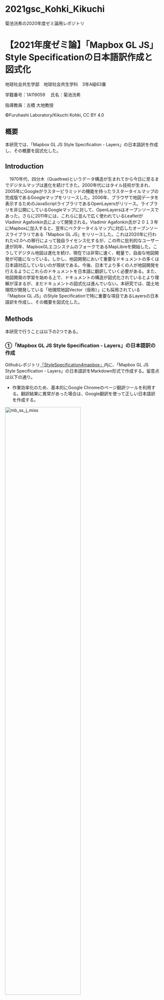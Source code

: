 # 2021gsc_Kohki_Kikuchi
菊池洸希の2020年度ゼミ論用レポジトリ
# 【2021年度ゼミ論】「Mapbox GL JS」Style Specificationの日本語訳作成と図式化
地球社会共生学部　地球社会共生学科　3年A組63番  

学籍番号：1A119059  　氏名：菊池洸希 

指導教員：古橋 大地教授   

©︎Furuhashi Laboratory/Kikuchi Kohki, CC BY 4.0

## 概要  
本研究では、「Mapbox GL JS Style Specification - Layers」の日本語訳を作成し、その概要を図式化した。

## Introduction
　1970年代、四分木（Quadtree)というデータ構造が生まれてから今日に至るまでデジタルマップは進化を続けてきた。2000年代にはタイル技術が生まれ、2005年にGoogleがラスターピラミッドの機能を持ったラスタータイルマップの完成版であるGoogleマップをリリースした。2006年、ブラウザで地図データを表示するためのJavaScriptライブラリであるOpenLayersがリリース。ライブラリを非公開にしているGoogleマップに対して、OpenLayersはオープンソースであった。さらに2011年には、これらに並んで広く使われているLeafletがVladimir Agafonkin氏によって開発される。Vladimir Agafonkin氏が２０１３年にMapboxに加入すると、翌年にベクタータイルマップに対応したオープンソースライブラリである「Mapbox GL JS」をリリースした。これは2020年に行われたv2.0への移行によって独自ライセンス化するが、この件に批判的なユーザー達が同年、MapboxGLエコシステムのフォークであるMapLibreを開始した。こうしてデジタル地図は進化を続け、現在では非常に速く、軽量で、自由な地図開発が可能になっている。しかし、地図開発において重要なドキュメントの多くは日本語対応していないのが現状である。今後、日本でより多くの人が地図開発を行えるようにこれらのドキュメントを日本語に翻訳していく必要がある。また、地図開発の学習を始める上で、ドキュメントの構造が図式化されているとより理解が深まるが、まだドキュメントの図式化は進んでいない。本研究では、国土地理院が開発している「地理院地図Vector（仮称）」にも採用されている「Mapbox GL JS」のStyle Specificationで特に重要な項目であるLayersの日本語訳を作成し、その概要を図式化した。

## Methods　　
本研究で行うことは以下の2つである。
  
### ①「Mapbox GL JS Style Specification - Layers」の日本語訳の作成

Githubレポジトリ[「StyleSpecification4mapbox」](https://github.com/furuhashilab/StyleSpecification4mapbox)内に、「Mapbox GL JS Style Specification - Layers」の日本語訳をMarkdown形式で作成する。留意点は以下の通り。

- 作業効率化のため、基本的にGoogle Chromeのページ翻訳ツールを利用する。翻訳結果に異常があった場合は、Google翻訳を使って正しい日本語訳を作成する。

<img width="70%" alt="mb_ss_j_miss" src="https://github.com/furuhashilab/2021gsc_Kohki_Kikuchi/blob/8989977e2c36a2d8ec6dcf70e5694c099ea5abe4/mb_ss_j_miss.png">

<img width="70%" alt="gt_01" src="https://github.com/furuhashilab/2021gsc_Kohki_Kikuchi/blob/8989977e2c36a2d8ec6dcf70e5694c099ea5abe4/gt_01.png">

- 各タイトルやワードには原文と同様のリンクを付け、Mapboxのページに移動できるようにする。

<img width="70%" alt="mb_ss_j_link" src="https://github.com/furuhashilab/2021gsc_Kohki_Kikuchi/blob/8989977e2c36a2d8ec6dcf70e5694c099ea5abe4/mb_ss_j_link.png">

- 列挙型で用いられる"visible"や"none"のようなワード、ブルー値で用いられる"true"と"false"、文字列の配列で用いられる"visible"や "none"等のワードは開発の際にそのまま使用することを考慮し、原文の通りに記載する。

<img width="70%" alt="mb_ss_j_word" src="https://github.com/furuhashilab/2021gsc_Kohki_Kikuchi/blob/8989977e2c36a2d8ec6dcf70e5694c099ea5abe4/mb_ss_j_word.png">

### ②「Mapbox GL JS Style Specification - Layers」の図式化

UML クラス図の形式に則り、「Mapbox GL JS Style Specification - Layers」の図式化を行う。図の作成にはCanva(グラフィックデザインプラットフォーム)を利用する。正式な形式に近づけるため、図は英語表記にする。図はレイヤー構造が視覚的に把握できるよう、配置と配色を構造ごとに変更する。また、オプション機能にはアイコンを付け、図をシンプルに表現する。

<img width="70%" alt="canva_01" src="https://github.com/furuhashilab/2021gsc_Kohki_Kikuchi/blob/54ceacd0a529b718793b724247176fbedc7839a0/canva_01.png">

## Results　　

### 「Mapbox GL JS Style Specification - Layers」日本語版 　Githubレポジトリ
https://github.com/furuhashilab/StyleSpecification4mapbox/blob/ed5cd80c0f0872f9057f81ea1e251339c9d272d4/Layers.md

<img alt="qr_StyleSpecification4mapbox" src="https://github.com/furuhashilab/2021gsc_Kohki_Kikuchi/blob/da23dbb02244ca8086951ecbc5ff525f8961203b/qr_StyleSpecification4mapbox:Layers.png">

### 「Mapbox GL JS Style Specification - Layers」UML クラス図
<img alt="uml_layers_01" src="https://github.com/furuhashilab/2021gsc_Kohki_Kikuchi/blob/cafef41c5575c89a10a37f6e00c804a0881971e4/uml_layers_01.png">

## Discussion　

### 和訳について

研究の目的である、「Mapbox GL JS Style Specification - Layers」を理解することができる日本語のドキュメントを作成することができた。原本と比較した際に混乱しないよう、リンク付け、シンプルな図表、改行や段落といったMarkdown形式の表現法によって、原本に近い形式にすることができた。一方で、いくつかの問題点も発見した。以下、発見した課題を解説した上で、

- 翻訳するワードと原文の通りに記載するワードとの線引きが不明瞭であった。

<img width="70%" alt="mb_ss_j_word" src="https://github.com/furuhashilab/2021gsc_Kohki_Kikuchi/blob/8989977e2c36a2d8ec6dcf70e5694c099ea5abe4/mb_ss_j_word.png">

上記の画像のように、「バット」と`butt`は同じワードであるが、説明のため上部には「バット」、開発時を意識して下部には"butt"と記載した。しかしこの状態では「バット」と"butt"が同じワードであると表現できていないため誤解を招く恐れがある。

### 図式化について

図式化し、発見した課題は以下の３つである。

**1.情報の取捨選択**

「Mapbox GL JS Style Specification - Layers」は最も記述の多いドキュメントであり、その多くがタイプの詳細な設定についてである。本研究ではこれらを全て図にまとめるのは情報過多であるとの判断で、タイプ１０種類のみを掲載している。タイプの詳細な設定なども図式化したい。

## Conclusion　　　
今後の課題としては、以下の二つが挙げられる。　　    
- コンテンツの充実度（グラレコの描き方、グラレコとは、デジタル版について）　　　　    
- Templateが再考の余地あり　　　　　　　　　    
　　    
また、グラレコは組織だけでなく、個人の思考力を助けることを改めて学び、研究を通してグラレコの可能性、有効性を知ることができた。グラレコではイラストとキーワードを主に使用していることから、言語や文化を超えての意思疎通に有効性があると考える。今後ますます発展していくと考えられるグラレコにおいて、グラレコ専用アプリが増加していくのではないかと考えられる。

## Reference/参考文献

## Acknowledgements/謝辞
本研究を進めるにあたり地球社会共生学部の古橋大地教授をはじめ多くの方々より多大な助言を賜りました。厚く感謝を申し上げます。
 
## 資料
**進捗管理用プロジェクト**  
https://github.com/furuhashilab/2021gsc_Kohki_Kikuchi/projects/2  
**最終プレゼン資料**  
https://docs.google.com/presentation/d/13QyPYV9XP0rMW9lBEhvvMw2V1saTevBbOVW-3ukvOms/edit?usp=sharing    
**参考文献リスト**   
https://docs.google.com/spreadsheets/d/1XJQ7ZuN18UEj8fmp4vFUclrJZ3TLgDixdDmo9DB-RRg/edit#gid=0　  
**「Mapbox GL JS Style Specification」日本語版　Githubレポジトリ**  
https://github.com/furuhashilab/StyleSpecification4mapbox/blob/ed5cd80c0f0872f9057f81ea1e251339c9d272d4/Layers.md
